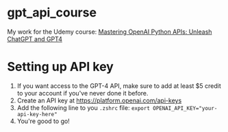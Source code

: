 # gpt_api_course
My work for the Udemy course: [Mastering OpenAI Python APIs: Unleash ChatGPT and GPT4](https://www.udemy.com/share/108w3y3@eNTvbT_URGlcOLKLBHjFRm7HF4XziwSxdiuFNWlBNLHCxhLDyJSBjvW1NlLasea9/)
# Setting up API key
1. If you want access to the GPT-4 API, make sure to add at least $5 credit to your account if you've never done it before.
2. Create an API key at https://platform.openai.com/api-keys
3. Add the following line to you `.zshrc` file: `export OPENAI_API_KEY="your-api-key-here"`
4. You're good to go!